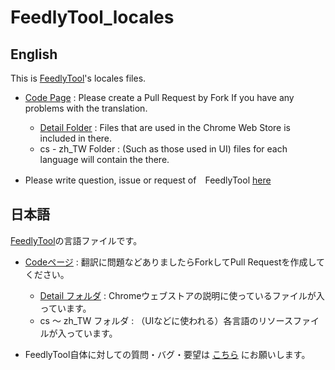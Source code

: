 FeedlyTool_locales
==================

English
-------------
This is [FeedlyTool](https://chrome.google.com/webstore/detail/feedlytool/fednanlonchmiaiekkfgndeecpmihahg?hl=en)'s locales files.  

* [Code Page](https://github.com/kik0220/FeedlyTool_locales) : Please create a Pull Request by Fork If you have any problems with the translation.
    * [Detail Folder](https://github.com/kik0220/FeedlyTool_locales/tree/master/Detail) : Files that are used in the Chrome Web Store is included in there.
    * cs - zh_TW Folder : (Such as those used in UI) files for each language will contain the there.

* Please write question, issue or request of　FeedlyTool [here](https://groups.google.com/d/forum/feedlytool)  


日本語
-------------
[FeedlyTool](https://chrome.google.com/webstore/detail/feedlytool/fednanlonchmiaiekkfgndeecpmihahg?hl=ja)の言語ファイルです。  

* [Codeページ](https://github.com/kik0220/FeedlyTool_locales) : 翻訳に問題などありましたらForkしてPull Requestを作成してください。
    * [Detail フォルダ](https://github.com/kik0220/FeedlyTool_locales/tree/master/Detail) : Chromeウェブストアの説明に使っているファイルが入っています。
    * cs ～ zh_TW フォルダ : （UIなどに使われる）各言語のリソースファイルが入っています。

* FeedlyTool自体に対しての質問・バグ・要望は [こちら](https://groups.google.com/d/forum/feedlytool) にお願いします。  
